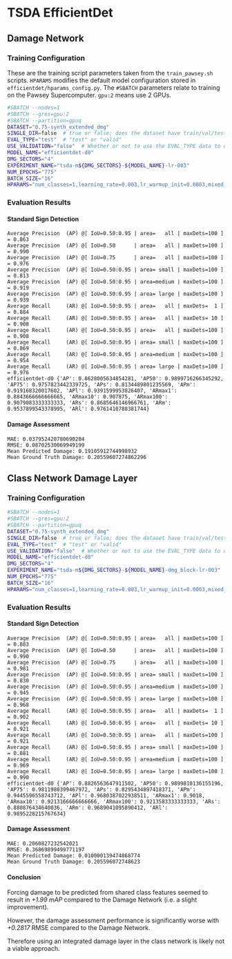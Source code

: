 # TSDA EfficientDet

## Damage Network

### Training Configuration

These are the training script parameters taken from the `train_pawsey.sh` scripts. `HPARAMS` modifies the default model configuration stored in `efficientdet/hparams_config.py`. The `#SBATCH` parameters relate to training on the Pawsey Supercomputer. `gpu:2` means use 2 GPUs.

```bash
#SBATCH --nodes=1
#SBATCH --gres=gpu:2
#SBATCH --partition=gpuq
DATASET="0.75-synth_extended_dmg"
SINGLE_DIR=false  # true or false; does the dataset have train/val/test subdirs, or just images and annotations
EVAL_TYPE="test"  # "test" or "valid"
USE_VALIDATION="false"  # Whether or not to use the EVAL_TYPE data to do validation while training
MODEL_NAME="efficientdet-d0"
DMG_SECTORS="4"
EXPERIMENT_NAME="tsda-m${DMG_SECTORS}-${MODEL_NAME}-lr-003"
NUM_EPOCHS="775"
BATCH_SIZE="16"
HPARAMS="num_classes=1,learning_rate=0.003,lr_warmup_init=0.0003,mixed_precision=False,damage_net=True,anchor_scale=1.5,num_damage_sectors=${DMG_SECTORS},max_level=7"
```

### Evaluation Results
#### Standard Sign Detection
```
Average Precision  (AP) @[ IoU=0.50:0.95 | area=   all | maxDets=100 ] = 0.863
Average Precision  (AP) @[ IoU=0.50      | area=   all | maxDets=100 ] = 0.990
Average Precision  (AP) @[ IoU=0.75      | area=   all | maxDets=100 ] = 0.976
Average Precision  (AP) @[ IoU=0.50:0.95 | area= small | maxDets=100 ] = 0.813
Average Precision  (AP) @[ IoU=0.50:0.95 | area=medium | maxDets=100 ] = 0.919
Average Precision  (AP) @[ IoU=0.50:0.95 | area= large | maxDets=100 ] = 0.939
Average Recall     (AR) @[ IoU=0.50:0.95 | area=   all | maxDets=  1 ] = 0.884
Average Recall     (AR) @[ IoU=0.50:0.95 | area=   all | maxDets= 10 ] = 0.908
Average Recall     (AR) @[ IoU=0.50:0.95 | area=   all | maxDets=100 ] = 0.908
Average Recall     (AR) @[ IoU=0.50:0.95 | area= small | maxDets=100 ] = 0.869
Average Recall     (AR) @[ IoU=0.50:0.95 | area=medium | maxDets=100 ] = 0.954
Average Recall     (AR) @[ IoU=0.50:0.95 | area= large | maxDets=100 ] = 0.976
efficientdet-d0 {'AP': 0.8628005634854281, 'AP50': 0.9899716266345292, 'AP75': 0.9757823442339725, 'APs': 0.8134489801235569, 'APm': 0.919168320017602, 'APl': 0.9391599953826407, 'ARmax1': 0.8843666666666665, 'ARmax10': 0.907875, 'ARmax100': 0.9079083333333333, 'ARs': 0.8685646146966761, 'ARm': 0.9537899543378995, 'ARl': 0.9761410788381744}
```
#### Damage Assessment
```
MAE: 0.037952420780690284
RMSE: 0.08702530069949199
Mean Predicted Damage: 0.19105912744998932
Mean Ground Truth Damage: 0.20559607274862296
```

## Class Network Damage Layer

### Training Configuration
```bash
#SBATCH --nodes=1
#SBATCH --gres=gpu:2
#SBATCH --partition=gpuq
DATASET="0.75-synth_extended_dmg"
SINGLE_DIR=false  # true or false; does the dataset have train/val/test subdirs, or just images and annotations
EVAL_TYPE="test"  # "test" or "valid"
USE_VALIDATION="false"  # Whether or not to use the EVAL_TYPE data to do validation while training
MODEL_NAME="efficientdet-d0"
DMG_SECTORS="4"
EXPERIMENT_NAME="tsda-m${DMG_SECTORS}-${MODEL_NAME}-dmg_block-lr-003"
NUM_EPOCHS="775"
BATCH_SIZE="16"
HPARAMS="num_classes=1,learning_rate=0.003,lr_warmup_init=0.0003,mixed_precision=False,damage_net=False,anchor_scale=1.5,num_damage_sectors=${DMG_SECTORS},max_level=7"
```

### Evaluation Results

#### Standard Sign Detection
```
Average Precision  (AP) @[ IoU=0.50:0.95 | area=   all | maxDets=100 ] = 0.883
Average Precision  (AP) @[ IoU=0.50      | area=   all | maxDets=100 ] = 0.990
Average Precision  (AP) @[ IoU=0.75      | area=   all | maxDets=100 ] = 0.981
Average Precision  (AP) @[ IoU=0.50:0.95 | area= small | maxDets=100 ] = 0.830
Average Precision  (AP) @[ IoU=0.50:0.95 | area=medium | maxDets=100 ] = 0.945
Average Precision  (AP) @[ IoU=0.50:0.95 | area= large | maxDets=100 ] = 0.968
Average Recall     (AR) @[ IoU=0.50:0.95 | area=   all | maxDets=  1 ] = 0.902
Average Recall     (AR) @[ IoU=0.50:0.95 | area=   all | maxDets= 10 ] = 0.921
Average Recall     (AR) @[ IoU=0.50:0.95 | area=   all | maxDets=100 ] = 0.921
Average Recall     (AR) @[ IoU=0.50:0.95 | area= small | maxDets=100 ] = 0.881
Average Recall     (AR) @[ IoU=0.50:0.95 | area=medium | maxDets=100 ] = 0.969
Average Recall     (AR) @[ IoU=0.50:0.95 | area= large | maxDets=100 ] = 0.990
efficientdet-d0 {'AP': 0.8826563647911502, 'AP50': 0.9899810136155196, 'AP75': 0.9811980399467972, 'APs': 0.8295434897418371, 'APm': 0.9445596558743712, 'APl': 0.9680387022938511, 'ARmax1': 0.9018, 'ARmax10': 0.9213166666666666, 'ARmax100': 0.9213583333333333, 'ARs': 0.880876434640036, 'ARm': 0.9689041095890412, 'ARl': 0.9895228215767634}
```

#### Damage Assessment
```
MAE: 0.2060827232542021
RMSE: 0.36869899499771197
Mean Predicted Damage: 0.010000139474868774
Mean Ground Truth Damage: 0.205596072748623
```


#### Conclusion
Forcing damage to be predicted from shared class features seemed to result in *+1.99 mAP* compared to the Damage Network (i.e. a slight improvement).

However, the damage assessment performance is significantly worse with *+0.2817* RMSE compared to the Damage Network. 

Therefore using an integrated damage layer in the class network is likely not a viable approach.
